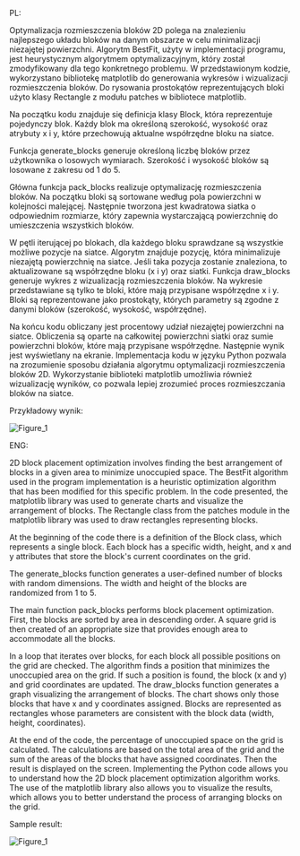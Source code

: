 PL:

Optymalizacja rozmieszczenia bloków 2D polega na znalezieniu najlepszego układu bloków na danym obszarze w celu minimalizacji niezajętej powierzchni. Algorytm BestFit, użyty w implementacji programu, jest heurystycznym algorytmem optymalizacyjnym, który został zmodyfikowany dla tego konkretnego problemu. W przedstawionym kodzie, wykorzystano bibliotekę matplotlib do generowania wykresów i wizualizacji rozmieszczenia bloków. Do rysowania prostokątów reprezentujących bloki użyto klasy Rectangle z modułu patches w bibliotece matplotlib.

Na początku kodu znajduje się definicja klasy Block, która reprezentuje pojedynczy blok. Każdy blok ma określoną szerokość, wysokość oraz atrybuty x i y, które przechowują aktualne współrzędne bloku na siatce.

Funkcja generate_blocks generuje określoną liczbę bloków przez użytkownika o losowych wymiarach. Szerokość i wysokość bloków są losowane z zakresu od 1 do 5.

Główna funkcja pack_blocks realizuje optymalizację rozmieszczenia bloków. Na początku bloki są sortowane według pola powierzchni w kolejności malejącej. Następnie tworzona jest kwadratowa siatka o odpowiednim rozmiarze, który zapewnia wystarczającą powierzchnię do umieszczenia wszystkich bloków.

W pętli iterującej po blokach, dla każdego bloku sprawdzane są wszystkie możliwe pozycje na siatce. Algorytm znajduje pozycję, która minimalizuje niezajętą powierzchnię na siatce. Jeśli taka pozycja zostanie znaleziona, to aktualizowane są współrzędne bloku (x i y) oraz siatki.
Funkcja draw_blocks generuje wykres z wizualizacją rozmieszczenia bloków. Na wykresie przedstawiane są tylko te bloki, które mają przypisane współrzędne x i y. Bloki są reprezentowane jako prostokąty, których parametry są zgodne z danymi bloków (szerokość, wysokość, współrzędne).

Na końcu kodu obliczany jest procentowy udział niezajętej powierzchni na siatce. Obliczenia są oparte na całkowitej powierzchni siatki oraz sumie powierzchni bloków, które mają przypisane współrzędne. Następnie wynik jest wyświetlany na ekranie.
Implementacja kodu w języku Python pozwala na zrozumienie sposobu działania algorytmu optymalizacji rozmieszczenia bloków 2D. Wykorzystanie biblioteki matplotlib umożliwia również wizualizację wyników, co pozwala lepiej zrozumieć proces rozmieszczania bloków na siatce.

Przykładowy wynik:

![Figure_1](https://github.com/user-attachments/assets/af0d23ae-267a-49cd-93ef-2901c012e457)


ENG:

2D block placement optimization involves finding the best arrangement of blocks in a given area to minimize unoccupied space. The BestFit algorithm used in the program implementation is a heuristic optimization algorithm that has been modified for this specific problem. In the code presented, the matplotlib library was used to generate charts and visualize the arrangement of blocks. The Rectangle class from the patches module in the matplotlib library was used to draw rectangles representing blocks.

At the beginning of the code there is a definition of the Block class, which represents a single block. Each block has a specific width, height, and x and y attributes that store the block's current coordinates on the grid.

The generate_blocks function generates a user-defined number of blocks with random dimensions. The width and height of the blocks are randomized from 1 to 5.

The main function pack_blocks performs block placement optimization. First, the blocks are sorted by area in descending order. A square grid is then created of an appropriate size that provides enough area to accommodate all the blocks.

In a loop that iterates over blocks, for each block all possible positions on the grid are checked. The algorithm finds a position that minimizes the unoccupied area on the grid. If such a position is found, the block (x and y) and grid coordinates are updated.
The draw_blocks function generates a graph visualizing the arrangement of blocks. The chart shows only those blocks that have x and y coordinates assigned. Blocks are represented as rectangles whose parameters are consistent with the block data (width, height, coordinates).

At the end of the code, the percentage of unoccupied space on the grid is calculated. The calculations are based on the total area of ​​the grid and the sum of the areas of the blocks that have assigned coordinates. Then the result is displayed on the screen.
Implementing the Python code allows you to understand how the 2D block placement optimization algorithm works. The use of the matplotlib library also allows you to visualize the results, which allows you to better understand the process of arranging blocks on the grid.

Sample result:

![Figure_1](https://github.com/user-attachments/assets/af0d23ae-267a-49cd-93ef-2901c012e457)
